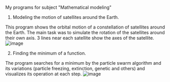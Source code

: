 My programs for subject "Mathematical modeling"
1) Modeling the motion of satellites around the Earth.

This program shows the orbital motion of a constellation of satellites around the Earth. The main task was to simulate the rotation of the satellites around their own axis. 3 lines near each satellite show the axes of the satellite.
![image](https://github.com/liliRina/c_plus_plus/assets/79633635/21360f1b-dc7e-4545-a2fd-303291f1648c)

2) Finding the minimum of a function.

The program searches for a minimum by the particle swarm algorithm and its variations (particle freezing, extinction, genetic and others) and visualizes its operation at each step.
![image](https://github.com/liliRina/c_plus_plus/assets/79633635/7f3e10c1-533a-43eb-88a4-1a746a8126d8)




